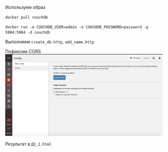 Используем образ

`docker pull couchdb`

`docker run -e COUCHDB_USER=admin -e COUCHDB_PASSWORD=password -p 5984:5984 -d couchdb`

Выполняем `create_db.http`, `add_name.http`

Пофиксим CORS
![image info](./images/cors.png)

Результат в `ДЗ_2.html`
 